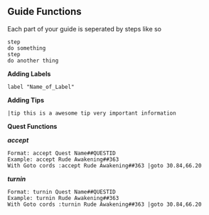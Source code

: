 ## Guide Functions 

Each part of your guide is seperated by steps like so

```
step
do something
step
do another thing
```

**Adding Labels**

```
label "Name_of_Label"
```

**Adding Tips**

```
|tip this is a awesome tip very important information
```

**Quest Functions**

***accept***

```
Format: accept Quest Name##QUESTID 
Example: accept Rude Awakening##363
With Goto cords :accept Rude Awakening##363 |goto 30.84,66.20
```

***turnin***

```
Format: turnin Quest Name##QUESTID 
Example: turnin Rude Awakening##363
With Goto cords :turnin Rude Awakening##363 |goto 30.84,66.20
```
